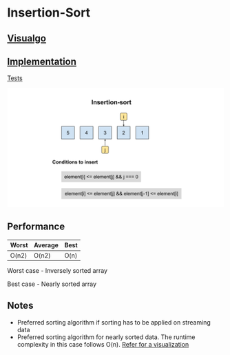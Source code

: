 # Insertion-Sort

## [Visualgo](https://visualgo.net/en/sorting)

## [Implementation](https://github.com/dsinecos/sorting-algorithms/blob/master/insertion-sort.js)
   [Tests](https://github.com/dsinecos/sorting-algorithms/blob/master/tests/test-insertion-sort.js)

![insertion-sort](/assets/insertion-sort.svg)

## Performance

| Worst | Average | Best |
| ----- | ------- | ---- |
| O(n2) | O(n2)   | O(n) |

Worst case - Inversely sorted array

Best case - Nearly sorted array

## Notes

* Preferred sorting algorithm if sorting has to be applied on streaming data
* Preferred sorting algorithm for nearly sorted data. The runtime complexity in this case follows O(n). [Refer for a visualization](https://www.toptal.com/developers/sorting-algorithms)